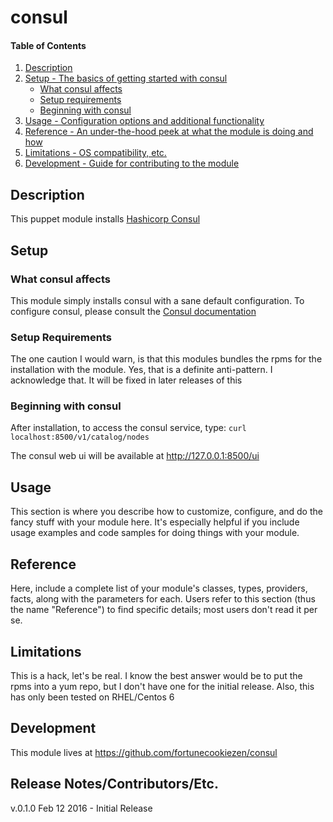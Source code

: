 # consul

#### Table of Contents

1. [Description](#description)
1. [Setup - The basics of getting started with consul](#setup)
    * [What consul affects](#what-consul-affects)
    * [Setup requirements](#setup-requirements)
    * [Beginning with consul](#beginning-with-consul)
1. [Usage - Configuration options and additional functionality](#usage)
1. [Reference - An under-the-hood peek at what the module is doing and how](#reference)
1. [Limitations - OS compatibility, etc.](#limitations)
1. [Development - Guide for contributing to the module](#development)

## Description

This puppet module installs [Hashicorp Consul](https://consul.io)

## Setup

### What consul affects 

This module simply installs consul with a sane default configuration. To configure
consul, please consult the [Consul documentation](https://www.consul.io/intro/getting-started/install.html)

### Setup Requirements 

The one caution I would warn, is that this modules bundles the rpms for the installation with the module.
Yes, that is a definite anti-pattern. I acknowledge that. It will be fixed in later releases of this

### Beginning with consul


After installation, to access the consul service, type: `curl localhost:8500/v1/catalog/nodes`

The consul web ui will be available at http://127.0.0.1:8500/ui

## Usage

This section is where you describe how to customize, configure, and do the
fancy stuff with your module here. It's especially helpful if you include usage
examples and code samples for doing things with your module.

## Reference

Here, include a complete list of your module's classes, types, providers,
facts, along with the parameters for each. Users refer to this section (thus
the name "Reference") to find specific details; most users don't read it per
se.

## Limitations

This is a hack, let's be real. I know the best answer would be to put the rpms
into a yum repo, but I don't have one for the initial release. Also, this has only
been tested on RHEL/Centos 6

## Development

This module lives at https://github.com/fortunecookiezen/consul

## Release Notes/Contributors/Etc. 

v.0.1.0	Feb 12 2016 - Initial Release
